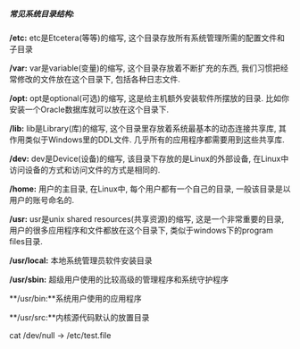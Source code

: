 

##### 常见系统目录结构:

**/etc:** etc是Etcetera(等等)的缩写, 这个目录存放所有系统管理所需的配置文件和子目录 

**/var:** var是variable(变量)的缩写, 这个目录存放着不断扩充的东西, 我们习惯把经常修改的文件放在这个目录下, 包括各种日志文件.

**/opt:** opt是optional(可选)的缩写, 这是给主机额外安装软件所摆放的目录. 比如你安装一个Oracle数据库就可以放在这个目录下.

**/lib:** lib是Library(库)的缩写, 这个目录里存放着系统最基本的动态连接共享库, 其作用类似于Windows里的DDL文件. 几乎所有的应用程序都需要用到这些共享库.

**/dev:** dev是Device(设备)的缩写, 该目录下存放的是Linux的外部设备, 在Linux中访问设备的方式和访问文件的方式是相同的.

**/home:** 用户的主目录, 在Linux中, 每个用户都有一个自己的目录, 一般该目录是以用户的账号命名的.

**/usr:** usr是unix shared resources(共享资源)的缩写, 这是一个非常重要的目录, 用户的很多应用程序和文件都放在这个目录下, 类似于windows下的program files目录.

**/usr/local:** 本地系统管理员软件安装目录

**/usr/sbin:** 超级用户使用的比较高级的管理程序和系统守护程序

**/usr/bin:**系统用户使用的应用程序

**/usr/src:**内核源代码默认的放置目录



cat /dev/null -> /etc/test.file

























